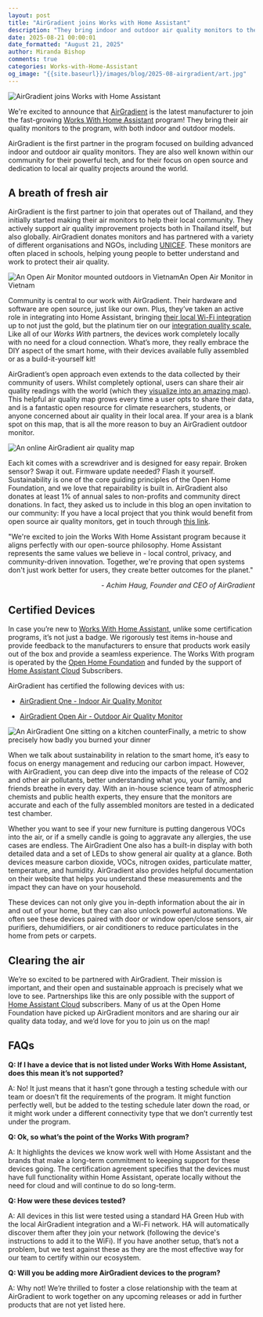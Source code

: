```yaml
---
layout: post
title: "AirGradient joins Works with Home Assistant"
description: "They bring indoor and outdoor air quality monitors to the program."
date: 2025-08-21 00:00:01
date_formatted: "August 21, 2025"
author: Miranda Bishop
comments: true
categories: Works-with-Home-Assistant
og_image: "{{site.baseurl}}/images/blog/2025-08-airgradient/art.jpg"
---
```


<img src='/images/blog/2025-08-airgradient/art.jpg' style='border: 0;box-shadow: none;' alt="AirGradient joins Works with Home Assistant">

We're excited to announce that [AirGradient](https://www.airgradient.com/) is the latest manufacturer to join the fast-growing [Works With Home Assistant](https://works-with.home-assistant.io/) program! They bring their air quality monitors to the program, with both indoor and outdoor models.

AirGradient is the first partner in the program focused on building advanced indoor and outdoor air quality monitors. They are also well known within our community for their powerful tech, and for their focus on open source and dedication to local air quality projects around the world.

<!--more-->

## A breath of fresh air

AirGradient is the first partner to join that operates out of Thailand, and they initially started making their air monitors to help their local community. They actively support air quality improvement projects both in Thailand itself, but also globally. AirGradient donates monitors and has partnered with a variety of different organisations and NGOs, including [UNICEF](https://www.airgradient.com/blog/open-source-to-change-the-world/). These monitors are often placed in schools, helping young people to better understand and work to protect their air quality.

<p class='img'><img src='/images/blog/2025-08-airgradient/outdoors.webp' style='border: 0;box-shadow: none;' alt="An Open Air Monitor mounted outdoors in Vietnam">An Open Air Monitor in Vietnam</p>

Community is central to our work with AirGradient. Their hardware and software are open source, just like our own. Plus, they’ve taken an active role in integrating into Home Assistant, bringing [their local Wi-Fi integration](/integrations/airgradient/) up to not just the gold, but the platinum tier on our [integration quality scale.](/docs/quality_scale/) Like all of our _Works With_ partners, the devices work completely locally with no need for a cloud connection. What’s more, they really embrace the DIY aspect of the smart home, with their devices available fully assembled or as a build-it-yourself kit!

AirGradient’s open approach even extends to the data collected by their community of users. Whilst completely optional, users can share their air quality readings with the world (which they [visualize into an amazing map](https://www.airgradient.com/map/?zoom=1\&lat=49.2125578\&long=16.62662018\&org=ag\&meas=rco2)). This helpful air quality map grows every time a user opts to share their data, and is a fantastic open resource for climate researchers, students, or anyone concerned about air quality in their local area. If your area is a blank spot on this map, that is all the more reason to buy an AirGradient outdoor monitor.

<img src='/images/blog/2025-08-airgradient/visual-map.webp' style='border: 0;box-shadow: none;' alt="An online AirGradient air quality map">

Each kit comes with a screwdriver and is designed for easy repair. Broken sensor? Swap it out. Firmware update needed? Flash it yourself. Sustainability is one of the core guiding principles of the Open Home Foundation, and we love that repairability is built in. AirGradient also donates at least 1% of annual sales to non-profits and community direct donations. In fact, they asked us to include in this blog an open invitation to our community: If you have a local project that you think would benefit from open source air quality monitors, get in touch through [this link](https://www.airgradient.com/support/).

<div class="alert">
    <p>"We're excited to join the Works With Home Assistant program because it aligns perfectly with our open-source philosophy. Home Assistant represents the same values we believe in - local control, privacy, and community-driven innovation. Together, we're proving that open systems don't just work better for users, they create better outcomes for the planet."</p>
<em style="text-align: right; display: block;">- Achim Haug, Founder and CEO of AirGradient</em>
</div>

## Certified Devices

In case you’re new to [Works With Home Assistant](https://works-with.home-assistant.io/), unlike some certification programs, it’s not just a badge. We rigorously test items in-house and provide feedback to the manufacturers to ensure that products work easily out of the box and provide a seamless experience. The Works With program is operated by the [Open Home Foundation](https://www.openhomefoundation.org/) and funded by the support of [Home Assistant Cloud](/cloud/) Subscribers.

AirGradient has certified the following devices with us:  

- [AirGradient One - Indoor Air Quality Monitor](https://www.airgradient.com/indoor/)

- [AirGradient Open Air - Outdoor Air Quality Monitor](https://www.airgradient.com/outdoor/)

<p class="img"><img src='/images/blog/2025-08-airgradient/kitchen-counter.webp' style='border: 0;box-shadow: none;' alt="An AirGradient One sitting on a kitchen counter">Finally, a metric to show precisely how badly you burned your dinner</p>

When we talk about sustainability in relation to the smart home, it’s easy to focus on energy management and reducing our carbon impact. However, with AirGradient, you can deep dive into the impacts of the release of CO2 and other air pollutants, better understanding what you, your family, and friends breathe in every day. With an in-house science team of atmospheric chemists and public health experts, they ensure that the monitors are accurate and each of the fully assembled monitors are tested in a dedicated test chamber.

Whether you want to see if your new furniture is putting dangerous VOCs into the air, or if a smelly candle is going to aggravate any allergies, the use cases are endless. The AirGradient One also has a built-in display with both detailed data and a set of LEDs to show general air quality at a glance. Both devices measure carbon dioxide, VOCs, nitrogen oxides, particulate matter, temperature, and humidity. AirGradient also provides helpful documentation on their website that helps you understand these measurements and the impact they can have on your household.

These devices can not only give you in-depth information about the air in and out of your home, but they can also unlock powerful automations. We often see these devices paired with door or window open/close sensors, air purifiers, dehumidifiers, or air conditioners to reduce particulates in the home from pets or carpets.

## Clearing the air

We’re so excited to be partnered with AirGradient. Their mission is important, and their open and sustainable approach is precisely what we love to see. Partnerships like this are only possible with the support of [Home Assistant Cloud](/cloud/) subscribers. Many of us at the Open Home Foundation have picked up AirGradient monitors and are sharing our air quality data today, and we’d love for you to join us on the map!

## FAQs

**Q: If I have a device that is not listed under Works With Home Assistant, does this mean it’s not supported?**

A: No! It just means that it hasn’t gone through a testing schedule with our team or doesn’t fit the requirements of the program. It might function perfectly well, but be added to the testing schedule later down the road, or it might work under a different connectivity type that we don’t currently test under the program.

**Q: Ok, so what’s the point of the Works With program?**

A: It highlights the devices we know work well with Home Assistant and the brands that make a long-term commitment to keeping support for these devices going. The certification agreement specifies that the devices must have full functionality within Home Assistant, operate locally without the need for cloud and will continue to do so long-term.

**Q: How were these devices tested?**

A: All devices in this list were tested using a standard HA Green Hub with the local AirGradient integration and a Wi-Fi network. HA will automatically discover them after they join your network (following the device's instructions to add it to the WiFi). If you have another setup, that’s not a problem, but we test against these as they are the most effective way for our team to certify within our ecosystem.

**Q: Will you be adding more AirGradient devices to the program?**

A: Why not! We’re thrilled to foster a close relationship with the team at AirGradient to work together on any upcoming releases or add in further products that are not yet listed here.
